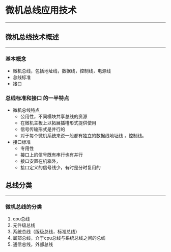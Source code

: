 # 微机总线应用技术
----
## 微机总线技术概述
----
### 基本概念

* 微机总线，包括地址线，数据线，控制线，电源线
* 总线标准
* 接口

### 总线标准和接口 的一半特点

* 微机总线特点
	* 公用性，不同模块共享总线的资源
	* 在微机主板上以拓展插槽形式提供使用
	* 信号传输形式是并行的
	* 对于每个微机系统来说一般都有独立的数据线地址线 ，控制线。
* 接口标准
	* 专用性
	* 接口上的信号既有串行也有并行
	* 接口安置在机箱外，
	* 接口定义的信号线少，有时是分时复用的

## 总线分类
----
### 微机总线的分类
1. cpu总线
2. 元件级总线
3. 系统总线（版级总线，标准总线）
4. 局部总线，介于cpu总线与系统总线之间的总线
5. 通信总线，外部总线